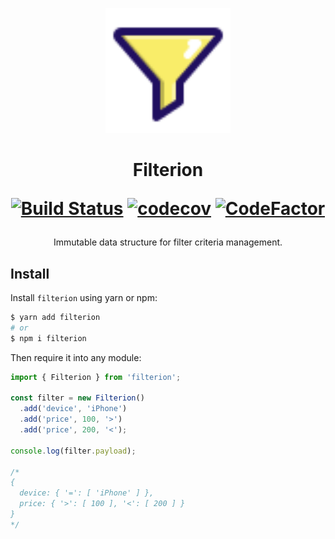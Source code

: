 <p align="center">
  <img width="200" src="/assets/logo.svg?sanitize=true">
</p>

<h1 align="center">
Filterion

[![Build Status](https://travis-ci.com/prilutskiy/filterion.svg?branch=master)](https://travis-ci.com/prilutskiy/filterion)
[![codecov](https://codecov.io/gh/prilutskiy/filterion/branch/master/graph/badge.svg)](https://codecov.io/gh/prilutskiy/filterion)
[![CodeFactor](https://www.codefactor.io/repository/github/prilutskiy/filterion/badge)](https://www.codefactor.io/repository/github/prilutskiy/filterion)

</h1>

<div align="center">
Immutable data structure for filter criteria management.

</div>

## Install

Install `filterion` using yarn or npm:

```bash
$ yarn add filterion
# or
$ npm i filterion
```

Then require it into any module:

```javascript
import { Filterion } from 'filterion';

const filter = new Filterion()
  .add('device', 'iPhone')
  .add('price', 100, '>')
  .add('price', 200, '<');

console.log(filter.payload);

/*
{
  device: { '=': [ 'iPhone' ] },
  price: { '>': [ 100 ], '<': [ 200 ] }
}
*/
```
